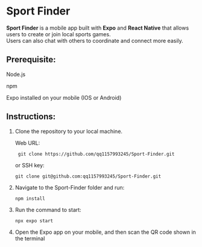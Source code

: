 # Sport Finder

**Sport Finder** is a mobile app built with **Expo** and **React Native** that allows users to create or join local sports games.  
Users can also chat with others to coordinate and connect more easily.

## Prerequisite:

Node.js

npm

Expo installed on your mobile (IOS or Android)

## Instructions:

  1. Clone the repository to your local machine.

     Web URL: 

          git clone https://github.com/qq1157993245/Sport-Finder.git

     or SSH key:

         git clone git@github.com:qq1157993245/Sport-Finder.git


  2. Navigate to the Sport-Finder folder and run:

         npm install

  3. Run the command to start:

         npx expo start

  4. Open the Expo app on your mobile, and then scan the QR code shown in the terminal
